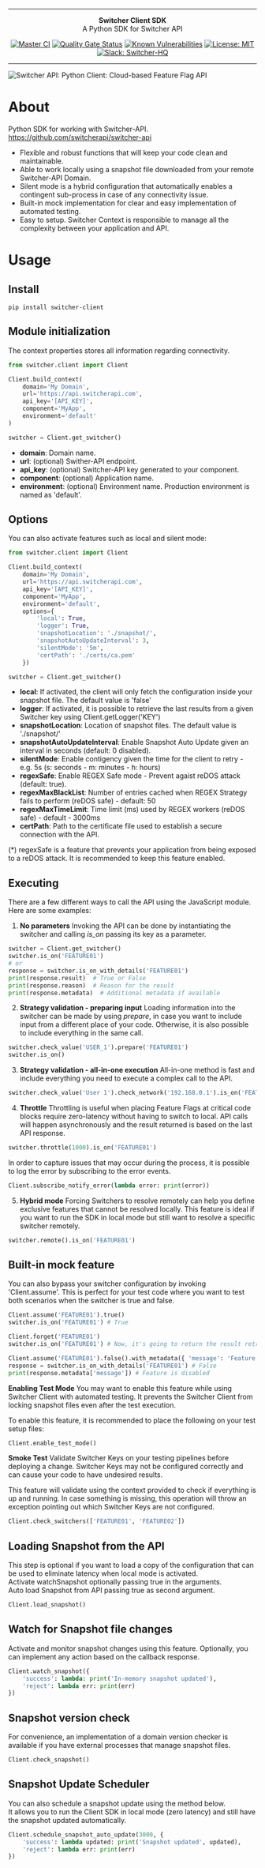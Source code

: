 ***

<div align="center">
<b>Switcher Client SDK</b><br>
A Python SDK for Switcher API
</div>

<div align="center">

[![Master CI](https://github.com/switcherapi/switcher-client-py/actions/workflows/master.yml/badge.svg)](https://github.com/switcherapi/switcher-client-py/actions/workflows/master.yml)
[![Quality Gate Status](https://sonarcloud.io/api/project_badges/measure?project=switcherapi_switcher-client-py&metric=alert_status)](https://sonarcloud.io/dashboard?id=switcherapi_switcher-client-py)
[![Known Vulnerabilities](https://snyk.io/test/github/switcherapi/switcher-client-py/badge.svg)](https://snyk.io/test/github/switcherapi/switcher-client-py)
[![License: MIT](https://img.shields.io/badge/License-MIT-yellow.svg)](https://opensource.org/licenses/MIT)
[![Slack: Switcher-HQ](https://img.shields.io/badge/slack-@switcher/hq-blue.svg?logo=slack)](https://switcher-hq.slack.com/)

</div>

***

![Switcher API: Python Client: Cloud-based Feature Flag API](https://github.com/switcherapi/switcherapi-assets/blob/master/logo/switcherapi_python_client.png)

# About  
Python SDK for working with Switcher-API.
https://github.com/switcherapi/switcher-api

- Flexible and robust functions that will keep your code clean and maintainable.
- Able to work locally using a snapshot file downloaded from your remote Switcher-API Domain.
- Silent mode is a hybrid configuration that automatically enables a contingent sub-process in case of any connectivity issue.
- Built-in mock implementation for clear and easy implementation of automated testing.
- Easy to setup. Switcher Context is responsible to manage all the complexity between your application and API.

# Usage

## Install  
`pip install switcher-client`

## Module initialization
The context properties stores all information regarding connectivity.

```python
from switcher.client import Client

Client.build_context(
    domain='My Domain',
    url='https://api.switcherapi.com',
    api_key='[API_KEY]',
    component='MyApp',
    environment='default'
)

switcher = Client.get_switcher()
```

- **domain**: Domain name.
- **url**: (optional) Swither-API endpoint.
- **api_key**: (optional) Switcher-API key generated to your component.
- **component**: (optional) Application name.
- **environment**: (optional) Environment name. Production environment is named as 'default'.

## Options
You can also activate features such as local and silent mode:

```python
from switcher.client import Client

Client.build_context(
    domain='My Domain',
    url='https://api.switcherapi.com',
    api_key='[API_KEY]',
    component='MyApp',
    environment='default',
    options={
        'local': True,
        'logger': True,
        'snapshotLocation': './snapshot/',
        'snapshotAutoUpdateInterval': 3,
        'silentMode': '5m',
        'certPath': './certs/ca.pem'
    })

switcher = Client.get_switcher()
```

- **local**: If activated, the client will only fetch the configuration inside your snapshot file. The default value is 'false'
- **logger**: If activated, it is possible to retrieve the last results from a given Switcher key using Client.getLogger('KEY')
- **snapshotLocation**: Location of snapshot files. The default value is './snapshot/'
- **snapshotAutoUpdateInterval**: Enable Snapshot Auto Update given an interval in seconds (default: 0 disabled).
- **silentMode**: Enable contigency given the time for the client to retry - e.g. 5s (s: seconds - m: minutes - h: hours)
- **regexSafe**: Enable REGEX Safe mode - Prevent agaist reDOS attack (default: true).
- **regexMaxBlackList**: Number of entries cached when REGEX Strategy fails to perform (reDOS safe) - default: 50
- **regexMaxTimeLimit**: Time limit (ms) used by REGEX workers (reDOS safe) - default - 3000ms
- **certPath**: Path to the certificate file used to establish a secure connection with the API.

(*) regexSafe is a feature that prevents your application from being exposed to a reDOS attack. It is recommended to keep this feature enabled.<br>

## Executing
There are a few different ways to call the API using the JavaScript module.
Here are some examples:

1. **No parameters**
Invoking the API can be done by instantiating the switcher and calling *is_on* passing its key as a parameter.


```python
switcher = Client.get_switcher()
switcher.is_on('FEATURE01')
# or
response = switcher.is_on_with_details('FEATURE01')
print(response.result)  # True or False
print(response.reason)  # Reason for the result
print(response.metadata)  # Additional metadata if available
```

2. **Strategy validation - preparing input**
Loading information into the switcher can be made by using *prepare*, in case you want to include input from a different place of your code. Otherwise, it is also possible to include everything in the same call.

```python
switcher.check_value('USER_1').prepare('FEATURE01')
switcher.is_on()
```

3. **Strategy validation - all-in-one execution**
All-in-one method is fast and include everything you need to execute a complex call to the API.

```python
switcher.check_value('User 1').check_network('192.168.0.1').is_on('FEATURE01')
```

4. **Throttle**
Throttling is useful when placing Feature Flags at critical code blocks require zero-latency without having to switch to local.
API calls will happen asynchronously and the result returned is based on the last API response.

```python
switcher.throttle(1000).is_on('FEATURE01')
```

In order to capture issues that may occur during the process, it is possible to log the error by subscribing to the error events.

```python
Client.subscribe_notify_error(lambda error: print(error))
```

5. **Hybrid mode**
Forcing Switchers to resolve remotely can help you define exclusive features that cannot be resolved locally.
This feature is ideal if you want to run the SDK in local mode but still want to resolve a specific switcher remotely.

```python
switcher.remote().is_on('FEATURE01')
```

## Built-in mock feature
You can also bypass your switcher configuration by invoking 'Client.assume'. This is perfect for your test code where you want to test both scenarios when the switcher is true and false.

```python
Client.assume('FEATURE01').true()
switcher.is_on('FEATURE01') # True

Client.forget('FEATURE01')
switcher.is_on('FEATURE01') # Now, it's going to return the result retrieved from the API or the Snaopshot file

Client.assume('FEATURE01').false().with_metadata({ 'message': 'Feature is disabled' }) # Include metadata to emulate Relay response
response = switcher.is_on_with_details('FEATURE01') # False
print(response.metadata['message']) # Feature is disabled
```

**Enabling Test Mode**
You may want to enable this feature while using Switcher Client with automated testing.
It prevents the Switcher Client from locking snapshot files even after the test execution.

To enable this feature, it is recommended to place the following on your test setup files:

```python
Client.enable_test_mode()
```

**Smoke Test**
Validate Switcher Keys on your testing pipelines before deploying a change.
Switcher Keys may not be configured correctly and can cause your code to have undesired results.

This feature will validate using the context provided to check if everything is up and running.
In case something is missing, this operation will throw an exception pointing out which Switcher Keys are not configured.

```python
Client.check_switchers(['FEATURE01', 'FEATURE02'])
```

## Loading Snapshot from the API
This step is optional if you want to load a copy of the configuration that can be used to eliminate latency when local mode is activated.<br>
Activate watchSnapshot optionally passing true in the arguments.<br>
Auto load Snapshot from API passing true as second argument.

```python
Client.load_snapshot()
```

## Watch for Snapshot file changes
Activate and monitor snapshot changes using this feature. Optionally, you can implement any action based on the callback response.

```python
Client.watch_snapshot({
    'success': lambda: print('In-memory snapshot updated'),
    'reject': lambda err: print(err)
})
```

## Snapshot version check
For convenience, an implementation of a domain version checker is available if you have external processes that manage snapshot files.

```python
Client.check_snapshot()
```

## Snapshot Update Scheduler
You can also schedule a snapshot update using the method below.<br>
It allows you to run the Client SDK in local mode (zero latency) and still have the snapshot updated automatically.

```python
Client.schedule_snapshot_auto_update(3000, {
    'success': lambda updated: print('Snapshot updated', updated),
    'reject': lambda err: print(err)
})
```